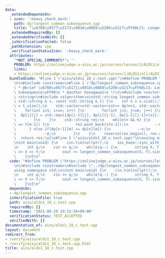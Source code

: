 ```yaml
---
data:
  _extendedDependsOn:
  - icon: ':heavy_check_mark:'
    path: dp/longest_common_subsequence.cpp
    title: "\u6700\u9577\u5171\u901A\u90E8\u5206\u5217\uFF08LCS: Longest Common Subsequence\uFF09"
  _extendedRequiredBy: []
  _extendedVerifiedWith: []
  _isVerificationFailed: false
  _pathExtension: cpp
  _verificationStatusIcon: ':heavy_check_mark:'
  attributes:
    '*NOT_SPECIAL_COMMENTS*': ''
    PROBLEM: https://onlinejudge.u-aizu.ac.jp/courses/lesson/1/ALDS1/all/ALDS1_10_C
    links:
    - https://onlinejudge.u-aizu.ac.jp/courses/lesson/1/ALDS1/all/ALDS1_10_C
  bundledCode: "#line 1 \"aizu/alds1_10_c.test.cpp\"\n#define PROBLEM \"https://onlinejudge.u-aizu.ac.jp/courses/lesson/1/ALDS1/all/ALDS1_10_C\"\
    \n\n#include <iostream>\n#line 1 \"dp/longest_common_subsequence.cpp\"\n/**\n\
    \ * @brief \u6700\u9577\u5171\u901A\u90E8\u5206\u5217\uFF08LCS: Longest Common\
    \ Subsequence\uFF09\n * @author hasegawa1\n */\n\n#include <vector>\n#include\
    \ <string>\n#include <algorithm>\n\nstd::string longest_common_subsequence(const\
    \ std::string & s, const std::string & t) {\n    int n = s.size();\n    int m\
    \ = t.size();\n    std::vector<std::vector<int>> dp(n+1, std::vector<int>(m+1));\n\
    \    for(int i=1; i<=n; i++) {\n        for(int j=1; j<=m; j++) {\n          \
    \  dp[i][j] = std::max({dp[i-1][j], dp[i][j-1], dp[i-1][j-1]+(s[i-1]==t[j-1])});\n\
    \        }\n    }\n    std::string res;\n    while(n && m) {\n        if(s[n-1]\
    \ == t[m-1]) {\n            res.push_back(s[n-1]);\n            --n; --m;\n  \
    \      } else if(dp[n-1][m] == dp[n][m]) {\n            --n;\n        } else {\n\
    \            --m;\n        }\n    }\n    reverse(res.begin(), res.end());\n  \
    \  return res;\n}\n#line 5 \"aizu/alds1_10_c.test.cpp\"\n\nusing namespace std;\n\
    \nint main(void) {\n    cin.tie(nullptr);\n    ios_base::sync_with_stdio(false);\n\
    \n    int q;\n    cin >> q;\n    while(q--) {\n        string X, Y;\n        cin\
    \ >> X >> Y;\n        cout << longest_common_subsequence(X, Y).size() << endl;\n\
    \    }\n}\n"
  code: "#define PROBLEM \"https://onlinejudge.u-aizu.ac.jp/courses/lesson/1/ALDS1/all/ALDS1_10_C\"\
    \n\n#include <iostream>\n#include \"../dp/longest_common_subsequence.cpp\"\n\n\
    using namespace std;\n\nint main(void) {\n    cin.tie(nullptr);\n    ios_base::sync_with_stdio(false);\n\
    \n    int q;\n    cin >> q;\n    while(q--) {\n        string X, Y;\n        cin\
    \ >> X >> Y;\n        cout << longest_common_subsequence(X, Y).size() << endl;\n\
    \    }\n}\n"
  dependsOn:
  - dp/longest_common_subsequence.cpp
  isVerificationFile: true
  path: aizu/alds1_10_c.test.cpp
  requiredBy: []
  timestamp: '2021-06-29 19:12:26+09:00'
  verificationStatus: TEST_ACCEPTED
  verifiedWith: []
documentation_of: aizu/alds1_10_c.test.cpp
layout: document
redirect_from:
- /verify/aizu/alds1_10_c.test.cpp
- /verify/aizu/alds1_10_c.test.cpp.html
title: aizu/alds1_10_c.test.cpp
---
```

